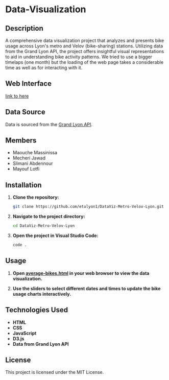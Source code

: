 # Data-Visualization

## Description
A comprehensive data visualization project that analyzes and presents bike usage across Lyon's metro and Velov (bike-sharing) stations. Utilizing data from the Grand Lyon API, the project offers insightful visual representations to aid in understanding bike activity patterns. We tried to use a bigger timelaps (one month) but the loading of the web page takes a considerable time as well as for interacting with it.

## Web Interface
[link to here](https://t8trust.github.io/DataViz-Metro-Velov-Lyon/allinone)

## Data Source
Data is sourced from the [Grand Lyon API](https://grandlyon.com/api).

## Members
- Maouche Massinissa
- Mecheri Jawad
- Slimani Abdennour
- Mayouf Lotfi

## Installation

1. **Clone the repository:**
    ```bash
    git clone https://github.com/etulyon1/DataViz-Metro-Velov-Lyon.git
    ```

2. **Navigate to the project directory:**
    ```bash
    cd DataViz-Metro-Velov-Lyon
    ```

3. **Open the project in Visual Studio Code:**
    ```bash
    code .
    ```

## Usage

1. **Open [average-bikes.html](http://_vscodecontentref_/0) in your web browser to view the data visualization.**

2. **Use the sliders to select different dates and times to update the bike usage charts interactively.**

## Technologies Used
- **HTML**
- **CSS**
- **JavaScript**
- **D3.js**
- **Data from Grand Lyon API**

## License
This project is licensed under the MIT License.